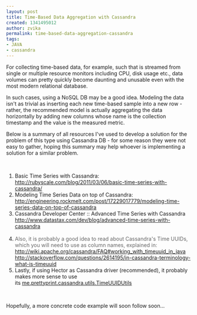 ```yaml
---
layout: post
title: Time-Based Data Aggregation with Cassandra
created: 1341495012
author: zvika
permalink: time-based-data-aggregation-cassandra
tags:
- JAVA
- cassandra
---
```

<p>For collecting time-based data, for example, such that is streamed from single or multiple resource monitors including CPU, disk usage etc., data volumes can pretty quickly become daunting and unusable even with the most modern relational database.</p>
<p>In such cases, using a NoSQL DB may be a good idea. Modeling the data isn't as trivial as inserting each new time-based sample into a new row - rather, the recommended model is actually aggregating the data horizontally by adding new columns whose name is the collection timestamp and the value is the measured metric.</p>
<p>Below is a summary of all resources I've used to develop a solution for the problem of this type using Cassandra DB - for some reason they were not easy to gather, hoping this summary may help whoever is implementing a solution for a similar problem.</p>
<p>&nbsp;</p>
<ol>
    <li>Basic Time Series with Cassandra:<br />
    <a href="http://rubyscale.com/blog/2011/03/06/basic-time-series-with-cassandra/">http://rubyscale.com/blog/2011/03/06/basic-time-series-with-cassandra/</a></li>
    <li>Modeling Time Series Data on top of Cassandra:<br />
    <a href="http://engineering.rockmelt.com/post/17229017779/modeling-time-series-data-on-top-of-cassandra">http://engineering.rockmelt.com/post/17229017779/modeling-time-series-data-on-top-of-cassandra</a></li>
    <li>Cassandra Developer Center :: Advanced Time Series with Cassandra<br />
    <a href="http://www.datastax.com/dev/blog/advanced-time-series-with-cassandra">http://www.datastax.com/dev/blog/advanced-time-series-with-cassandra<br />
    </a><span style="color: rgb(102, 102, 102); "><a href="http://www.datastax.com/dev/blog/advanced-time-series-with-cassandra"><br />
    </a></span></li>
    <li><span style="color: rgb(102, 102, 102); ">Also, it is probably a good idea to read about Cassandra's Time UUIDs, which you will need to use as column names, explained in:<br />
    </span><a href="http://wiki.apache.org/cassandra/FAQ#working_with_timeuuid_in_java">http://wiki.apache.org/cassandra/FAQ#working_with_timeuuid_in_java<br type="_moz" />
    </a><a href="http://stackoverflow.com/questions/2614195/in-cassandra-terminology-what-is-timeuuid">http://stackoverflow.com/questions/2614195/in-cassandra-terminology-what-is-timeuuid</a></li>
    <li>Lastly, if using Hector as Cassandra driver (recommended), it probably makes more sense to use its&nbsp;<a href="http://hector-client.github.com/hector//source/content/API/core/1.0-1/me/prettyprint/cassandra/utils/TimeUUIDUtils.html">me.prettyprint.cassandra.utils.TimeUUIDUtils</a></li>
</ol>
<p>&nbsp;</p>
<p>Hopefully, a more concrete code example will soon follow soon...</p>
<p>&nbsp;</p>
